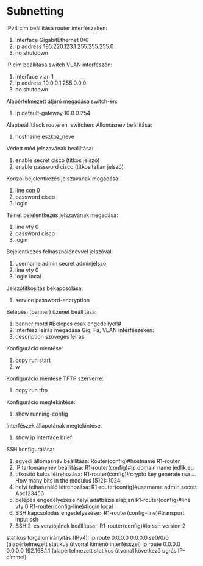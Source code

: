 # Subnetting
IPv4 cím beállítása router interfészeken:
1. interface GigabitEthernet 0/0
2. ip address 195.220.123.1 255.255.255.0
3. no shutdown

IP cím beállítása switch VLAN interfészén:
1. interface vlan 1
2. ip address 10.0.0.1 255.0.0.0
3. no shutdown

Alapértelmezett átjáró megadása switch-en:
1. ip default-gateway 10.0.0.254

Alapbeállítások routeren, switchen:
Állomásnév beállítása:
1. hostname eszkoz_neve

Védett mód jelszavának beállítása:
1. enable secret cisco (titkos jelszó)
2. enable password cisco (titkosítatlan jelszó)


Konzol bejelentkezés jelszavának megadása:
1. line con 0
2. password cisco
3. login

Telnet bejelentkezés jelszavának megadása:
1. line vty 0
2. password cisco
3. login

Bejelentkezés felhasználónévvel jelszóval:
1. username admin secret adminjelszo
2. line vty 0
3. login local

Jelszótitkosítás bekapcsolása:
1. service password-encryption

Belépési (banner) üzenet beállítása:
1. banner motd #Belepes csak engedellyel!#
2. Interfész leírás megadása Gig, Fa, VLAN interfészeken:
3. description szoveges leiras

Konfiguráció mentése:
1. copy run start
2. w

Konfiguráció mentése TFTP szerverre:
1. copy run tftp

Konfiguráció megtekintése:
1. show running-config

Interfészek állapotának megtekintése:
1. show ip interface brief

SSH konfigurálása:

1. egyedi állomásnév beállítása:
 Router(config)#hostname R1-router
2. IP tartománynév beállítása:
 R1-router(config)#ip domain name jedlik.eu
3. titkosító kulcs létrehozása:
 R1-router(config)#crypto key generate rsa
…  How many bits in the modulus [512]: 1024
4. helyi felhasználó létrehozása:
 R1-router(config)#username admin secret Abc123456
5. belépés engedélyezése helyi adatbázis alapján
 R1-router(config)#line vty 0
 R1-router(config-line)#login local
6. SSH kapcsolódás engedélyezése: 
 R1-router(config-line)#transport input ssh
7. SSH 2-es verziójának beállítása: 
 R1-router(config)#ip ssh version 2 

statikus forgalomirányítás (IPv4):
 ip route 0.0.0.0 0.0.0.0 se0/0/0 
(alapértelmezett statikus útvonal kimenő interfésszel)
 ip route 0.0.0.0 0.0.0.0 192.168.1.1 
(alapértelmezett statikus útvonal következő ugrás IP-címmel)
